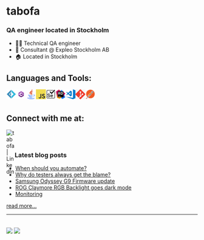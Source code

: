 # tabofa

### QA engineer located in Stockholm

- 👨‍💻 Technical QA engineer
- 🏢 Consultant @ Expleo Stockholm AB
- 🏠 Located in Stockholm

## Languages and Tools:
<img src="https://github.com/Tabofa/tabofa/blob/master/media/fsharp-logo.png" width="26px" align="left" alt="F#" /> 
<img src="https://github.com/Tabofa/tabofa/blob/master/media/csharp-logo.png" width="26px" align="left" alt="C#" />
<img src="https://github.com/Tabofa/tabofa/blob/master/media/java-logo.png" width="26px" align="left" alt="Java" />
<img src="https://github.com/Tabofa/tabofa/blob/master/media/javascript-logo.png" width="26px" align="left" alt="JavaScript" />
<img src="https://github.com/Tabofa/tabofa/blob/master/media/selenium-logo.png" width="26px" align="left" alt="Selenium Webdriver" />
<img src="https://github.com/Tabofa/tabofa/blob/master/media/rider-logo.png" width="26px" align="left" alt="JetBrains Rider" />
<img src="https://github.com/Tabofa/tabofa/blob/master/media/vscode-logo.png" width="26px" align="left" alt="VS Code" />
<img src="https://github.com/Tabofa/tabofa/blob/master/media/git-logo.png" width="26px" align="left" alt="git" />
<img src="https://github.com/Tabofa/tabofa/blob/master/media/postman-logo.png" width="26px" align="left" alt="Postman" />

<br />
<br />

## Connect with me at:
[<img align="left" alt="tabofa | LinkedIn" width="22px" src="https://camo.githubusercontent.com/b65faae8871ebbdb99790f2644ea7f3c89800b0c/68747470733a2f2f63646e2e6a7364656c6976722e6e65742f6e706d2f73696d706c652d69636f6e734076332f69636f6e732f6c696e6b6564696e2e737667" data-canonical-src="https://cdn.jsdelivr.net/npm/simple-icons@v3/icons/linkedin.svg" style="max-width:100%;">][linkedin]

<br />
<br />

### Latest blog posts
<!-- BLOG-POST-LIST:START -->
- [When should you automate?](https://medium.com/codex/when-should-you-automate-686fc40d49d2?source=rss-199cdcf8f4c4------2)
- [Why do testers always get the blame?](https://medium.com/codex/why-do-testers-always-get-the-blame-af5ac3b67b8e?source=rss-199cdcf8f4c4------2)
- [Samsung Odyssey G9 Firmware update](https://tabofa.medium.com/samsung-odyssey-g9-firmware-update-9dd9c1df769b?source=rss-199cdcf8f4c4------2)
- [ROG Claymore RGB Backlight goes dark mode](https://tabofa.medium.com/rog-claymore-rgb-backlight-goes-dark-mode-bd09667a7188?source=rss-199cdcf8f4c4------2)
- [Monitoring](https://tabofa.medium.com/monitoring-d9cde2a9a01f?source=rss-199cdcf8f4c4------2)
<!-- BLOG-POST-LIST:END -->
[read more...][medium]

---
<br />
<img align="center" src="https://github-readme-stats.vercel.app/api?username=tabofa&show_icons=true">
<img align="center" src="https://github-readme-stats.vercel.app/api/top-langs/?username=tabofa&layout=compact">

[linkedin]: https://www.linkedin.com/in/jonas-hall-ba8a6385/
[medium]: https://medium.com/@tabofa

